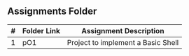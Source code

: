 ##  Assignments Folder

|   #   | Folder Link           | Assignment Description                                                                       |
| :---: | --------------------- | ---------------------------------------------------------------------------------------------|
|   1   |       pO1             | Project to implement a Basic Shell                                                           |

